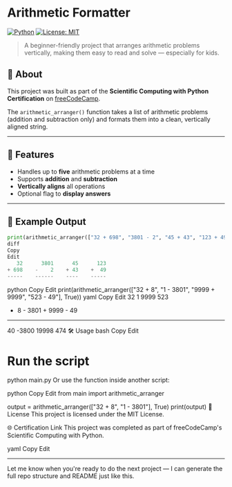 # Arithmetic Formatter

[![Python](https://img.shields.io/badge/python-3.8%2B-blue.svg?style=for-the-badge&logo=python)](https://www.python.org/)
[![License: MIT](https://img.shields.io/badge/License-MIT-yellow.svg?style=for-the-badge)](LICENSE)

> A beginner-friendly project that arranges arithmetic problems vertically, making them easy to read and solve — especially for kids.

## 📌 About

This project was built as part of the **Scientific Computing with Python Certification** on [freeCodeCamp](https://www.freecodecamp.org/learn/scientific-computing-with-python/python-project-arithmetic-formatter).

The `arithmetic_arranger()` function takes a list of arithmetic problems (addition and subtraction only) and formats them into a clean, vertically aligned string.

---

## 🚀 Features

- Handles up to **five** arithmetic problems at a time
- Supports **addition** and **subtraction**
- **Vertically aligns** all operations
- Optional flag to **display answers**

---

## 🧠 Example Output

```python
print(arithmetic_arranger(["32 + 698", "3801 - 2", "45 + 43", "123 + 49"]))
diff
Copy
Edit
   32      3801      45      123
+ 698    -    2    + 43    +  49
-----    ------    ----    -----
```
python
Copy
Edit
print(arithmetic_arranger(["32 + 8", "1 - 3801", "9999 + 9999", "523 - 49"], True))
yaml
Copy
Edit
  32         1      9999      523
+  8    - 3801    + 9999    -  49
----    ------    ------    ----
  40     -3800     19998      474
🛠 Usage
bash
Copy
Edit
# Run the script
python main.py
Or use the function inside another script:

python
Copy
Edit
from main import arithmetic_arranger

output = arithmetic_arranger(["32 + 8", "1 - 3801"], True)
print(output)
📄 License
This project is licensed under the MIT License.

🌐 Certification Link
This project was completed as part of freeCodeCamp's Scientific Computing with Python.

yaml
Copy
Edit

---

Let me know when you're ready to do the next project — I can generate the full repo structure and README just like this.
